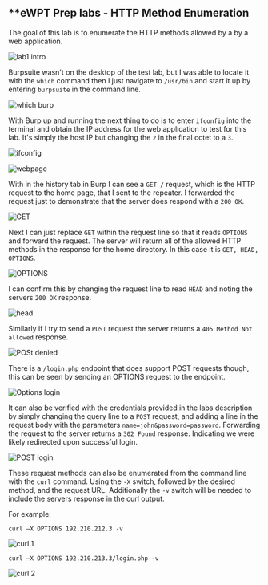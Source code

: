 ## **eWPT Prep labs - HTTP Method Enumeration

The goal of this lab is to enumerate the HTTP methods allowed by a by a web application. 

![lab1 intro](/docs/assets/images/ewpt/labs/httpmethodenum/01.png)

Burpsuite wasn't on the desktop of the test lab, but I was able to locate it with the `which` command then I just navigate to `/usr/bin` and start it up by entering `burpsuite` in the command line. 

![which burp](/docs/assets/images/ewpt/labs/httpmethodenum/02.png)

With Burp up and running the next thing to do is to enter `ifconfig` into the terminal and obtain the IP address for the web application to test for this lab. It's simply the host IP but changing the `2` in the final octet to a `3`. 

![ifconfig](/docs/assets/images/ewpt/labs/httpmethodenum/03.png)

![webpage](/docs/assets/images/ewpt/labs/httpmethodenum/04.png)

With in the history tab in Burp I can see a `GET /` request, which is the HTTP request to the home page, that I sent to the repeater. I forwarded the request just to demonstrate that the server does respond with a `200 OK`. 

![GET](/docs/assets/images/ewpt/labs/httpmethodenum/05.png)

Next I can just replace `GET` within the request line so that it reads `OPTIONS` and forward the request. The server will return all of the allowed HTTP methods in the response for the home directory. In this case it is `GET, HEAD, OPTIONS`.  

![OPTIONS](/docs/assets/images/ewpt/labs/httpmethodenum/06.png)

I can confirm this by changing the request line to read `HEAD` and noting the servers `200 OK` response. 

![head](/docs/assets/images/ewpt/labs/httpmethodenum/07.png)

Similarly if I try to send a `POST` request the server returns a `405 Method Not allowed` response.  

![POSt denied](/docs/assets/images/ewpt/labs/httpmethodenum/08.png)

There is a `/login.php` endpoint that does support POST requests though, this can be seen by sending an OPTIONS request to the endpoint. 

![Options login](/docs/assets/images/ewpt/labs/httpmethodenum/09.png)

It can also be verified with the credentials provided in the labs description by simply changing the query line to a `POST` request, and adding a line in the request body with the parameters `name=john&password=password`. Forwarding the request to the server returns a `302 Found` response. Indicating we were likely redirected upon successful login. 

![POST login](/docs/assets/images/ewpt/labs/httpmethodenum/10.png)

These request methods can also be enumerated from the command line with the `curl` command. Using the `-X` switch, followed by the desired method, and the request URL. Additionally the `-v` switch will be needed to include the servers response in the curl output. 

For example: 

`curl –X OPTIONS 192.210.212.3 -v` 

![curl 1](/docs/assets/images/ewpt/labs/httpmethodenum/11.png)

`curl –X OPTIONS 192.210.213.3/login.php -v` 

![curl 2](/docs/assets/images/ewpt/labs/httpmethodenum/12.png)
